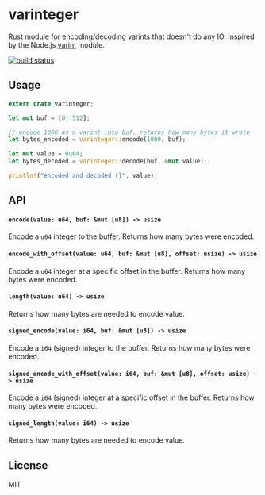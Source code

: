 # varinteger

Rust module for encoding/decoding
[varints](https://developers.google.com/protocol-buffers/docs/encoding) that
doesn't do any IO. Inspired by the Node.js
[varint](https://github.com/chrisdickinson/varint) module.

[![build status](http://img.shields.io/travis/mafintosh/varinteger-rs.svg?style=flat)](http://travis-ci.org/mafintosh/varinteger-rs)

## Usage

```rust
extern crate varinteger;

let mut buf = [0; 512];

// encode 1000 as a varint into buf. returns how many bytes it wrote
let bytes_encoded = varinteger::encode(1000, buf);

let mut value = 0u64;
let bytes_decoded = varinteger::decode(buf, &mut value);

println!("encoded and decoded {}", value);
```

## API

#### `encode(value: u64, buf: &mut [u8]) -> usize`

Encode a `u64` integer to the buffer. Returns how many bytes were encoded.

#### `encode_with_offset(value: u64, buf: &mut [u8], offset: usize) -> usize`

Encode a `u64` integer at a specific offset in the buffer. Returns how many bytes were encoded.

#### `length(value: u64) -> usize`

Returns how many bytes are needed to encode value.

#### `signed_encode(value: i64, buf: &mut [u8]) -> usize`

Encode a `i64` (signed) integer to the buffer. Returns how many bytes were encoded.

#### `signed_encode_with_offset(value: i64, buf: &mut [u8], offset: usize) -> usize`

Encode a `i64` (signed) integer at a specific offset in the buffer. Returns how many bytes were encoded.

#### `signed_length(value: i64) -> usize`

Returns how many bytes are needed to encode value.

## License
MIT
